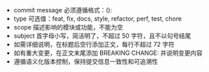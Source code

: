 - commit message 必须遵循格式：<type>(<scope>): <subject>
- type 可选值：feat, fix, docs, style, refactor, perf, test, chore
- scope 描述影响的模块或功能，不能为空
- subject 首字母小写，简洁明了，不超过 50 字符，且不以句号结尾
- 如需详细说明，在标题后空行添加正文，每行不超过 72 字符
- 如有重大变更，在正文末尾添加 BREAKING CHANGE: 并说明变更内容
- 遵循语义化版本控制，保持提交信息一致性和可追溯性

